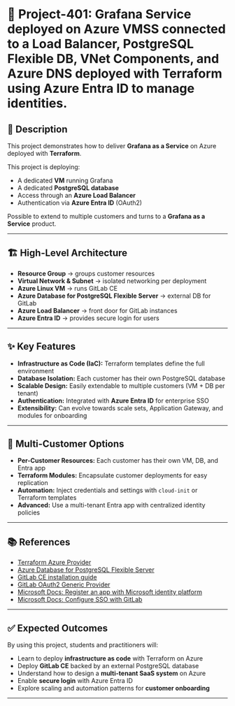 # 🚀 Project-401: Grafana Service deployed on Azure VMSS connected to a Load Balancer, PostgreSQL Flexible DB, VNet Components, and Azure DNS deployed with Terraform using Azure Entra ID to manage identities.

## 🎯 Description
This project demonstrates how to deliver **Grafana as a Service** on Azure deployed with **Terraform**.  

This project is deploying:
- A dedicated **VM** running Grafana  
- A dedicated **PostgreSQL database**  
- Access through an **Azure Load Balancer**  
- Authentication via **Azure Entra ID** (OAuth2)  

Possible to extend to multiple customers and turns to a **Grafana as a Service** product.

---

## 🏗️ High-Level Architecture
- **Resource Group** → groups customer resources  
- **Virtual Network & Subnet** → isolated networking per deployment  
- **Azure Linux VM** → runs GitLab CE  
- **Azure Database for PostgreSQL Flexible Server** → external DB for GitLab  
- **Azure Load Balancer** → front door for GitLab instances  
- **Azure Entra ID** → provides secure login for users  

---

## ✨ Key Features
- **Infrastructure as Code (IaC):** Terraform templates define the full environment  
- **Database Isolation:** Each customer has their own PostgreSQL database  
- **Scalable Design:** Easily extendable to multiple customers (VM + DB per tenant)  
- **Authentication:** Integrated with **Azure Entra ID** for enterprise SSO  
- **Extensibility:** Can evolve towards scale sets, Application Gateway, and modules for onboarding  

---

## 🔑 Multi-Customer Options
- **Per-Customer Resources:** Each customer has their own VM, DB, and Entra app  
- **Terraform Modules:** Encapsulate customer deployments for easy replication  
- **Automation:** Inject credentials and settings with `cloud-init` or Terraform templates  
- **Advanced:** Use a multi-tenant Entra app with centralized identity policies  

---

## 📚 References
- [Terraform Azure Provider](https://registry.terraform.io/providers/hashicorp/azurerm/latest/docs)  
- [Azure Database for PostgreSQL Flexible Server](https://learn.microsoft.com/en-us/azure/postgresql/flexible-server/)  
- [GitLab CE installation guide](https://about.gitlab.com/install/#ubuntu)  
- [GitLab OAuth2 Generic Provider](https://docs.gitlab.com/ee/integration/oauth2_generic.html)  
- [Microsoft Docs: Register an app with Microsoft identity platform](https://learn.microsoft.com/en-us/azure/active-directory/develop/quickstart-register-app)  
- [Microsoft Docs: Configure SSO with GitLab](https://learn.microsoft.com/en-us/azure/active-directory/saas-apps/gitlab-tutorial)  

---

## ✅ Expected Outcomes
By using this project, students and practitioners will:  
- Learn to deploy **infrastructure as code** with Terraform on Azure  
- Deploy **GitLab CE** backed by an external PostgreSQL database  
- Understand how to design a **multi-tenant SaaS system** on Azure  
- Enable **secure login** with Azure Entra ID  
- Explore scaling and automation patterns for **customer onboarding**  

---
